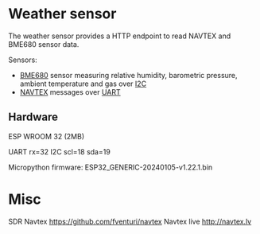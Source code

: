 # Weather sensor

The weather sensor provides a HTTP endpoint to read NAVTEX and BME680 sensor data.

Sensors:
- [BME680](https://www.bosch-sensortec.com/products/environmental-sensors/gas-sensors/bme680/) 
  sensor measuring relative humidity, barometric pressure, ambient temperature and gas over
  [I2C](https://docs.micropython.org/en/latest/esp32/quickref.html#hardware-i2c-bus)
- [NAVTEX](https://en.wikipedia.org/wiki/NAVTEX) messages over 
  [UART](https://docs.micropython.org/en/latest/esp32/quickref.html#uart-serial-bus)
  

## Hardware

ESP WROOM 32 (2MB)

UART rx=32
I2C scl=18 sda=19

Micropython firmware: ESP32_GENERIC-20240105-v1.22.1.bin


# Misc

SDR Navtex https://github.com/fventuri/navtex
Navtex live http://navtex.lv